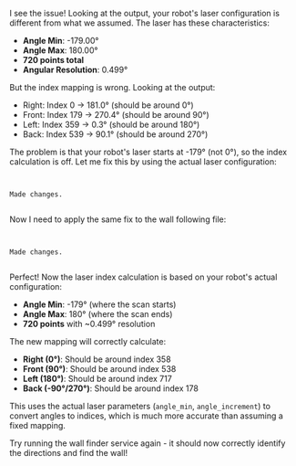 I see the issue! Looking at the output, your robot's laser configuration is different from what we assumed. The laser has these characteristics:

- **Angle Min**: -179.00°
- **Angle Max**: 180.00°  
- **720 points total**
- **Angular Resolution**: 0.499°

But the index mapping is wrong. Looking at the output:
- Right: Index 0 → 181.0° (should be around 0°)
- Front: Index 179 → 270.4° (should be around 90°)
- Left: Index 359 → 0.3° (should be around 180°)
- Back: Index 539 → 90.1° (should be around 270°)

The problem is that your robot's laser starts at -179° (not 0°), so the index calculation is off. Let me fix this by using the actual laser configuration: 
```


Made changes.


```
Now I need to apply the same fix to the wall following file: 
```


Made changes.


```
Perfect! Now the laser index calculation is based on your robot's actual configuration:

- **Angle Min**: -179° (where the scan starts)
- **Angle Max**: 180° (where the scan ends) 
- **720 points** with ~0.499° resolution

The new mapping will correctly calculate:
- **Right (0°)**: Should be around index 358 
- **Front (90°)**: Should be around index 538
- **Left (180°)**: Should be around index 717
- **Back (-90°/270°)**: Should be around index 178

This uses the actual laser parameters (`angle_min`, `angle_increment`) to convert angles to indices, which is much more accurate than assuming a fixed mapping.

Try running the wall finder service again - it should now correctly identify the directions and find the wall!
